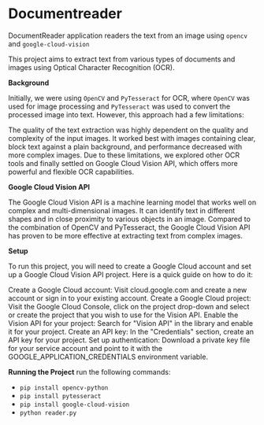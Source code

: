 # Documentreader
DocumentReader application readers the text from an  image using `opencv` and `google-cloud-vision` 

This project aims to extract text from various types of documents and images using Optical Character Recognition (OCR).

**Background**

Initially, we were using `OpenCV` and `PyTesseract` for OCR, where `OpenCV` was used for image processing and `PyTesseract` was used to convert the processed image into text. However, this approach had a few limitations:

The quality of the text extraction was highly dependent on the quality and complexity of the input images.
It worked best with images containing clear, block text against a plain background, and performance decreased with more complex images.
Due to these limitations, we explored other OCR tools and finally settled on Google Cloud Vision API, which offers more powerful and flexible OCR capabilities.

**Google Cloud Vision API**

The Google Cloud Vision API is a machine learning model that works well on complex and multi-dimensional images. It can identify text in different shapes and in close proximity to various objects in an image. Compared to the combination of OpenCV and PyTesseract, the Google Cloud Vision API has proven to be more effective at extracting text from complex images.

**Setup**

To run this project, you will need to create a Google Cloud account and set up a Google Cloud Vision API project. Here is a quick guide on how to do it:

Create a Google Cloud account: Visit cloud.google.com and create a new account or sign in to your existing account.
Create a Google Cloud project: Visit the Google Cloud Console, click on the project drop-down and select or create the project that you wish to use for the Vision API.
Enable the Vision API for your project: Search for "Vision API" in the library and enable it for your project.
Create an API key: In the "Credentials" section, create an API key for your project.
Set up authentication: Download a private key file for your service account and point to it with the GOOGLE_APPLICATION_CREDENTIALS environment variable.

**Running the Project**
run the following commands:
- `pip install opencv-python`
- `pip install pytesseract`
- `pip install google-cloud-vision`
- `python reader.py`
